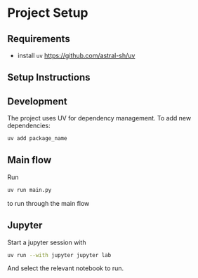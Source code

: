 # Project Setup

## Requirements

- install `uv` https://github.com/astral-sh/uv

## Setup Instructions

## Development

The project uses UV for dependency management. To add new dependencies:

```bash
uv add package_name
```

## Main flow

Run
```bash
uv run main.py
```
to run through the main flow

## Jupyter

Start a jupyter session with

```bash
uv run --with jupyter jupyter lab
```

And select the relevant notebook to run.
